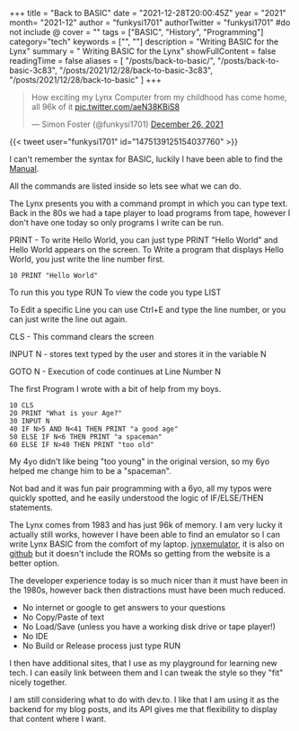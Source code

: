 +++
title = "Back to BASIC"
date = "2021-12-28T20:00:45Z"
year = "2021"
month= "2021-12"
author = "funkysi1701"
authorTwitter = "funkysi1701" #do not include @
cover = ""
tags = ["BASIC", "History", "Programming"]
category="tech"
keywords = ["", ""]
description =  "Writing BASIC for the Lynx"
summary = " Writing BASIC for the Lynx"
showFullContent = false
readingTime = false
aliases = [
    "/posts/back-to-basic/",
    "/posts/back-to-basic-3c83",
    "/posts/2021/12/28/back-to-basic-3c83",
    "/posts/2021/12/28/back-to-basic"
]
+++

<blockquote class="twitter-tweet"><p lang="en" dir="ltr">How exciting my Lynx Computer from my childhood has come home, all 96k of it <a href="https://t.co/aeN38KBiS8">pic.twitter.com/aeN38KBiS8</a></p>&mdash; Simon Foster (@funkysi1701) <a href="https://twitter.com/funkysi1701/status/1475139125154037760?ref_src=twsrc%5Etfw">December 26, 2021</a></blockquote> <script async src="https://platform.twitter.com/widgets.js" charset="utf-8"></script>

{{< tweet user="funkysi1701" id="1475139125154037760" >}}

I can't remember the syntax for BASIC, luckily I have been able to find the [Manual](http://elborg.dk/books.html).

All the commands are listed inside so lets see what we can do.

The Lynx presents you with a command prompt in which you can type text. Back in the 80s we had a tape player to load programs from tape, however I don't have one today so only programs I write can be run.

PRINT - To write Hello World, you can just type PRINT "Hello World" and Hello World appears on the screen. To Write a program that displays Hello World, you just write the line number first.
```
10 PRINT "Hello World"
```
To run this you type RUN
To view the code you type LIST

To Edit a specific Line you can use Ctrl+E and type the line number, or you can just write the line out again.

CLS - This command clears the screen

INPUT N - stores text typed by the user and stores it in the variable N

GOTO N - Execution of code continues at Line Number N

The first Program I wrote with a bit of help from my boys.
```
10 CLS
20 PRINT "What is your Age?"
30 INPUT N
40 IF N>5 AND N<41 THEN PRINT "a good age" 
50 ELSE IF N<6 THEN PRINT "a spaceman"
60 ELSE IF N>40 THEN PRINT "too old"
```
My 4yo didn't like being "too young" in the original version, so my 6yo helped me change him to be a "spaceman".

Not bad and it was fun pair programming with a 6yo, all my typos were quickly spotted, and he easily understood the logic of IF/ELSE/THEN statements.

The Lynx comes from 1983 and has just 96k of memory. I am very lucky it actually still works, however I have been able to find an emulator so I can write Lynx BASIC from the comfort of my laptop. [jynxemulator](https://jynxemulator.wordpress.com/), it is also on [github](https://github.com/jonathan-markland/Jynx) but it doesn't include the ROMs so getting from the website is a better option.

The developer experience today is so much nicer than it must have been in the 1980s, however back then distractions must have been much reduced.

- No internet or google to get answers to your questions
- No Copy/Paste of text
- No Load/Save (unless you have a working disk drive or tape player!)
- No IDE
- No Build or Release process just type RUN

I then have additional sites, that I use as my playground for learning new tech. I can easily link between them and I can tweak the style so they "fit" nicely together.

I am still considering what to do with dev.to. I like that I am using it as the backend for my blog posts, and its API gives me that flexibility to display that content where I want.